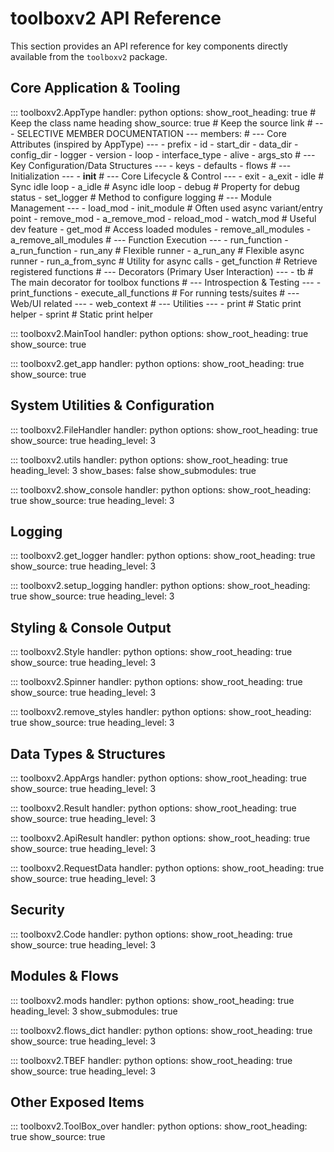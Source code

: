 # toolboxv2 API Reference

This section provides an API reference for key components directly available from the `toolboxv2` package.

## Core Application & Tooling

::: toolboxv2.AppType
    handler: python
    options:
        show_root_heading: true # Keep the class name heading
        show_source: true       # Keep the source link
        # --- SELECTIVE MEMBER DOCUMENTATION ---
        members:
        # --- Core Attributes (inspired by AppType) ---
        - prefix
            - id
            - start_dir
            - data_dir
            - config_dir
            - logger
            - version
            - loop
            - interface_type
            - alive
            - args_sto
            # --- Key Configuration/Data Structures ---
            - keys
            - defaults
            - flows
            # --- Initialization ---
            - __init__
            # --- Core Lifecycle & Control ---
            - exit
            - a_exit
            - idle         # Sync idle loop
            - a_idle       # Async idle loop
            - debug        # Property for debug status
            - set_logger   # Method to configure logging
            # --- Module Management ---
            - load_mod
            - init_module    # Often used async variant/entry point
            - remove_mod
            - a_remove_mod
            - reload_mod
            - watch_mod      # Useful dev feature
            - get_mod        # Access loaded modules
            - remove_all_modules
            - a_remove_all_modules
            # --- Function Execution ---
            - run_function
            - a_run_function
            - run_any        # Flexible runner
            - a_run_any      # Flexible async runner
            - run_a_from_sync # Utility for async calls
            - get_function   # Retrieve registered functions
            # --- Decorators (Primary User Interaction) ---
            - tb             # The main decorator for toolbox functions
            # --- Introspection & Testing ---
            - print_functions
            - execute_all_functions # For running tests/suites
            # --- Web/UI related ---
            - web_context
            # --- Utilities ---
            - print          # Static print helper
            - sprint         # Static print helper

::: toolboxv2.MainTool
    handler: python
    options:
      show_root_heading: true
      show_source: true

::: toolboxv2.get_app
    handler: python
    options:
      show_root_heading: true
      show_source: true

## System Utilities & Configuration

::: toolboxv2.FileHandler
    handler: python
    options:
      show_root_heading: true
      show_source: true
      heading_level: 3

::: toolboxv2.utils
    handler: python
    options:
      show_root_heading: true
      heading_level: 3
      show_bases: false
      show_submodules: true

::: toolboxv2.show_console
    handler: python
    options:
      show_root_heading: true
      show_source: true
      heading_level: 3

## Logging

::: toolboxv2.get_logger
    handler: python
    options:
      show_root_heading: true
      show_source: true
      heading_level: 3

::: toolboxv2.setup_logging
    handler: python
    options:
      show_root_heading: true
      show_source: true
      heading_level: 3

## Styling & Console Output

::: toolboxv2.Style
    handler: python
    options:
      show_root_heading: true
      show_source: true
      heading_level: 3

::: toolboxv2.Spinner
    handler: python
    options:
      show_root_heading: true
      show_source: true
      heading_level: 3

::: toolboxv2.remove_styles
    handler: python
    options:
      show_root_heading: true
      show_source: true
      heading_level: 3

## Data Types & Structures

::: toolboxv2.AppArgs
    handler: python
    options:
      show_root_heading: true
      show_source: true
      heading_level: 3

::: toolboxv2.Result
    handler: python
    options:
      show_root_heading: true
      show_source: true
      heading_level: 3

::: toolboxv2.ApiResult
    handler: python
    options:
      show_root_heading: true
      show_source: true
      heading_level: 3

::: toolboxv2.RequestData
    handler: python
    options:
      show_root_heading: true
      show_source: true
      heading_level: 3

## Security

::: toolboxv2.Code
    handler: python
    options:
      show_root_heading: true
      show_source: true
      heading_level: 3

## Modules & Flows

::: toolboxv2.mods
    handler: python
    options:
      show_root_heading: true
      heading_level: 3
      show_submodules: true

::: toolboxv2.flows_dict
    handler: python
    options:
      show_root_heading: true
      show_source: true
      heading_level: 3

::: toolboxv2.TBEF
    handler: python
    options:
      show_root_heading: true
      show_source: true
      heading_level: 3

## Other Exposed Items

::: toolboxv2.ToolBox_over
    handler: python
    options:
      show_root_heading: true
      show_source: true
